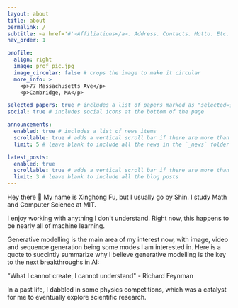 ```yaml
---
layout: about
title: about
permalink: /
subtitle: <a href='#'>Affiliations</a>. Address. Contacts. Motto. Etc.
nav_order: 1

profile:
  align: right
  image: prof_pic.jpg
  image_circular: false # crops the image to make it circular
  more_info: >
    <p>77 Massachusetts Ave</p>
    <p>Cambridge, MA</p>

selected_papers: true # includes a list of papers marked as "selected={true}"
social: true # includes social icons at the bottom of the page

announcements:
  enabled: true # includes a list of news items
  scrollable: true # adds a vertical scroll bar if there are more than 3 news items
  limit: 5 # leave blank to include all the news in the `_news` folder

latest_posts:
  enabled: true
  scrollable: true # adds a vertical scroll bar if there are more than 3 new posts items
  limit: 3 # leave blank to include all the blog posts
---
```


Hey there 👋 My name is Xinghong Fu, but I usually go by Shin. I study Math and Computer Science at MIT.

I enjoy working with anything I don't understand. Right now, this happens to be nearly all of machine learning. 

Generative modelling is the main area of my interest now, with image, video and sequence generation being some modes I am interested in. Here is a quote to succintly summarize why I believe generative modelling is the key to the next breakthroughs in AI:

"What I cannot create, I cannot understand" - Richard Feynman

In a past life, I dabbled in some physics competitions, which was a catalyst for me to eventually explore scientific research.